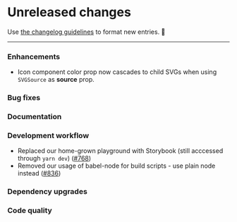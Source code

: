 # Unreleased changes

Use [the changelog guidelines](https://git.io/polaris-changelog-guidelines) to format new entries. 💜

---

### Enhancements

- Icon component color prop now cascades to child SVGs when using `SVGSource` as **source** prop.

### Bug fixes

### Documentation

### Development workflow

- Replaced our home-grown playground with Storybook (still acccessed through `yarn dev`) ([#768](https://github.com/Shopify/polaris-react/pull/768))
- Removed our usage of babel-node for build scripts - use plain node instead ([#836](https://github.com/Shopify/polaris-react/pull/836))

### Dependency upgrades

### Code quality
